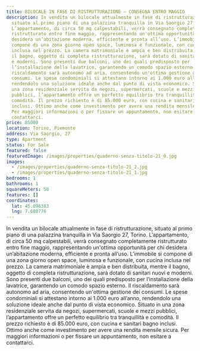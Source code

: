 ```yaml
---
title: BILOCALE IN FASE DI RISTRUTTURAZIONE – CONSEGNA ENTRO MAGGIO
description: In vendita un bilocale attualmente in fase di ristrutturazione,
  situato al primo piano di una palazzina tranquilla in Via Saorgio 27, Torino.
  L’appartamento, di circa 50 mq calpestabili, verrà consegnato completamente
  ristrutturato entro fine maggio, rappresentando un'ottima opportunità per chi
  desidera un’abitazione moderna, efficiente e pronta all’uso. L’immobile si
  compone di una zona giorno open space, luminosa e funzionale, con cucina
  inclusa nel prezzo. La camera matrimoniale è ampia e ben distribuita, mentre
  il bagno, oggetto di completa ristrutturazione, sarà dotato di sanitari nuovi
  e moderni. Sono presenti due balconi, uno dei quali predisposto per
  l’installazione della lavatrice, garantendo un comodo spazio esterno. Il
  riscaldamento sarà autonomo ad aria, consentendo un'ottima gestione dei
  consumi. Le spese condominiali si attestano intorno ai 1.000 euro all’anno,
  rendendolo una soluzione ideale anche dal punto di vista economico. Situato in
  una zona residenziale servita da negozi, supermercati, scuole e mezzi
  pubblici, l’appartamento offre un perfetto equilibrio tra tranquillità e
  comodità. Il prezzo richiesto è di 85.000 euro, con cucina e sanitari bagno
  inclusi. Ottimo anche come investimento per avere una rendita mensile sicura.
  Per maggiori informazioni o per fissare un appuntamento, non esitare a
  contattarci.
price: 85000
location: Torino, Piemonte
address: Via Saorgio, 27
type: Apartment
status: For Sale
featured: false
featuredImage: /images/properties/quaderno-senza-titolo-21_0.jpg
images:
  - /images/properties/quaderno-senza-titolo-21_2.jpg
  - /images/properties/quaderno-senza-titolo-21_1.jpg
bedrooms: 1
bathrooms: 1
squareMeters: 50
features: []
coordinates:
  lat: 45.096383
  lng: 7.680776
---
```

In vendita un bilocale attualmente in fase di ristrutturazione, situato al primo piano di una palazzina tranquilla in Via Saorgio 27, Torino. L’appartamento, di circa 50 mq calpestabili, verrà consegnato completamente ristrutturato entro fine maggio, rappresentando un'ottima opportunità per chi desidera un’abitazione moderna, efficiente e pronta all’uso. L’immobile si compone di una zona giorno open space, luminosa e funzionale, con cucina inclusa nel prezzo. La camera matrimoniale è ampia e ben distribuita, mentre il bagno, oggetto di completa ristrutturazione, sarà dotato di sanitari nuovi e moderni. Sono presenti due balconi, uno dei quali predisposto per l’installazione della lavatrice, garantendo un comodo spazio esterno. Il riscaldamento sarà autonomo ad aria, consentendo un'ottima gestione dei consumi. Le spese condominiali si attestano intorno ai 1.000 euro all’anno, rendendolo una soluzione ideale anche dal punto di vista economico. Situato in una zona residenziale servita da negozi, supermercati, scuole e mezzi pubblici, l’appartamento offre un perfetto equilibrio tra tranquillità e comodità. Il prezzo richiesto è di 85.000 euro, con cucina e sanitari bagno inclusi. Ottimo anche come investimento per avere una rendita mensile sicura. Per maggiori informazioni o per fissare un appuntamento, non esitare a contattarci.
